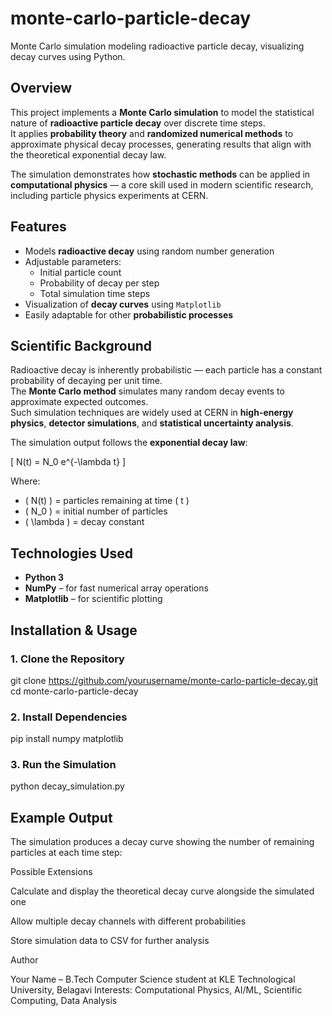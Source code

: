 # monte-carlo-particle-decay
Monte Carlo simulation modeling radioactive particle decay, visualizing decay curves using Python.

## Overview
This project implements a **Monte Carlo simulation** to model the statistical nature of **radioactive particle decay** over discrete time steps.  
It applies **probability theory** and **randomized numerical methods** to approximate physical decay processes, generating results that align with the theoretical exponential decay law.

The simulation demonstrates how **stochastic methods** can be applied in **computational physics** — a core skill used in modern scientific research, including particle physics experiments at CERN.

## Features
- Models **radioactive decay** using random number generation
- Adjustable parameters:  
  - Initial particle count  
  - Probability of decay per step  
  - Total simulation time steps
- Visualization of **decay curves** using `Matplotlib`
- Easily adaptable for other **probabilistic processes**

## Scientific Background
Radioactive decay is inherently probabilistic — each particle has a constant probability of decaying per unit time.  
The **Monte Carlo method** simulates many random decay events to approximate expected outcomes.  
Such simulation techniques are widely used at CERN in **high-energy physics**, **detector simulations**, and **statistical uncertainty analysis**.

The simulation output follows the **exponential decay law**:

\[
N(t) = N_0 e^{-\lambda t}
\]

Where:
- \( N(t) \) = particles remaining at time \( t \)  
- \( N_0 \) = initial number of particles  
- \( \lambda \) = decay constant

## Technologies Used
- **Python 3**
- **NumPy** – for fast numerical array operations
- **Matplotlib** – for scientific plotting

## Installation & Usage

### 1. Clone the Repository
git clone https://github.com/yourusername/monte-carlo-particle-decay.git
cd monte-carlo-particle-decay

### 2. Install Dependencies
pip install numpy matplotlib

### 3. Run the Simulation
python decay_simulation.py


## Example Output

The simulation produces a decay curve showing the number of remaining particles at each time step:

Possible Extensions

Calculate and display the theoretical decay curve alongside the simulated one

Allow multiple decay channels with different probabilities

Store simulation data to CSV for further analysis

Author

Your Name – B.Tech Computer Science student at KLE Technological University, Belagavi
Interests: Computational Physics, AI/ML, Scientific Computing, Data Analysis
